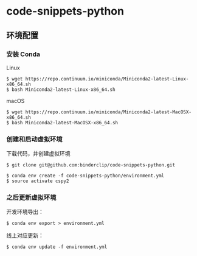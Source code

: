 # code-snippets-python

## 环境配置

### 安装 Conda

Linux

```
$ wget https://repo.continuum.io/miniconda/Miniconda2-latest-Linux-x86_64.sh
$ bash Miniconda2-latest-Linux-x86_64.sh
```

macOS

```
$ wget https://repo.continuum.io/miniconda/Miniconda2-latest-MacOSX-x86_64.sh
$ bash Miniconda2-latest-MacOSX-x86_64.sh
```

### 创建和启动虚拟环境

下载代码，并创建虚拟环境

```
$ git clone git@github.com:binderclip/code-snippets-python.git

$ conda env create -f code-snippets-python/environment.yml
$ source activate cspy2
```

### 之后更新虚拟环境

开发环境导出：

```
$ conda env export > environment.yml
```

线上对应更新：

```
$ conda env update -f environment.yml
```
